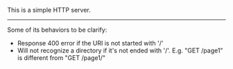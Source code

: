 This is a simple HTTP server.

---------------------

Some of its behaviors to be clarify:

* Response 400 error if the URI is not started with '/'
* Will not recognize a directory if it's not ended with '/'. E.g. "GET /page1" is different from "GET /page1/"